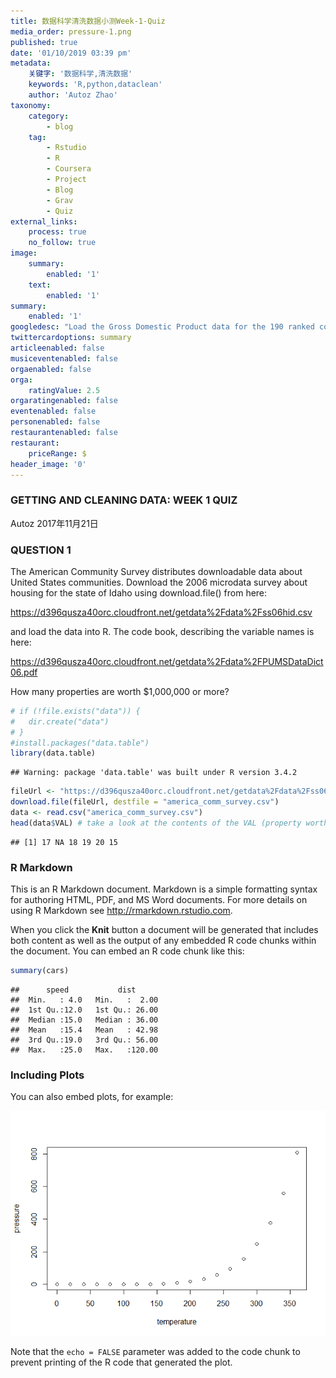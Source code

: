 ```yaml
---
title: 数据科学清洗数据小测Week-1-Quiz
media_order: pressure-1.png
published: true
date: '01/10/2019 03:39 pm'
metadata:
    关键字: '数据科学,清洗数据'
    keywords: 'R,python,dataclean'
    author: 'Autoz Zhao'
taxonomy:
    category:
        - blog
    tag:
        - Rstudio
        - R
        - Coursera
        - Project
        - Blog
        - Grav
        - Quiz
external_links:
    process: true
    no_follow: true
image:
    summary:
        enabled: '1'
    text:
        enabled: '1'
summary:
    enabled: '1'
googledesc: "Load the Gross Domestic Product data for the 190 ranked countries in this data set:\r\nLoad the educational data from this data set:\r\nMatch the data based on the country shortcode. Of the countries for which the end of the fiscal year is available, how many end in June?"
twittercardoptions: summary
articleenabled: false
musiceventenabled: false
orgaenabled: false
orga:
    ratingValue: 2.5
orgaratingenabled: false
eventenabled: false
personenabled: false
restaurantenabled: false
restaurant:
    priceRange: $
header_image: '0'
---
```


### GETTING AND CLEANING DATA: WEEK 1 QUIZ

Autoz
2017年11月21日


### QUESTION 1

The American Community Survey distributes downloadable data about United States communities. Download the 2006 microdata survey about housing for the state of Idaho using download.file() from here:

<https://d396qusza40orc.cloudfront.net/getdata%2Fdata%2Fss06hid.csv>

and load the data into R. The code book, describing the variable names is here:

<https://d396qusza40orc.cloudfront.net/getdata%2Fdata%2FPUMSDataDict06.pdf>

How many properties are worth $1,000,000 or more?

``` r
# if (!file.exists("data")) {
#   dir.create("data")
# }
#install.packages("data.table")
library(data.table) 
```

    ## Warning: package 'data.table' was built under R version 3.4.2

``` r
fileUrl <- "https://d396qusza40orc.cloudfront.net/getdata%2Fdata%2Fss06hid.csv"
download.file(fileUrl, destfile = "america_comm_survey.csv")
data <- read.csv("america_comm_survey.csv")
head(data$VAL) # take a look at the contents of the VAL (property worth) variable
```

    ## [1] 17 NA 18 19 20 15

### R Markdown

This is an R Markdown document. Markdown is a simple formatting syntax for authoring HTML, PDF, and MS Word documents. For more details on using R Markdown see <http://rmarkdown.rstudio.com>.

When you click the **Knit** button a document will be generated that includes both content as well as the output of any embedded R code chunks within the document. You can embed an R code chunk like this:

``` r
summary(cars)
```

    ##      speed           dist       
    ##  Min.   : 4.0   Min.   :  2.00  
    ##  1st Qu.:12.0   1st Qu.: 26.00  
    ##  Median :15.0   Median : 36.00  
    ##  Mean   :15.4   Mean   : 42.98  
    ##  3rd Qu.:19.0   3rd Qu.: 56.00  
    ##  Max.   :25.0   Max.   :120.00

### Including Plots

You can also embed plots, for example:

![](pressure-1.png)

Note that the `echo = FALSE` parameter was added to the code chunk to prevent printing of the R code that generated the plot.

